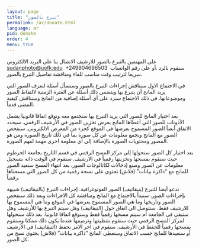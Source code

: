 ```yaml
---
layout: page
title: "تبرع بالصور"
permalink: /ar/donate.html
language: ar
pid: donate
order: 4
menu: true
---
```

على المهتمين بالتبرع بالصور للارشيف الاتصال بنا على البريد الالكتروني sudanphoto@uofk.edu ‬ أو على رقم الواتساب ‏‪+249904696503  ‬. سنقوم بالرد سريعا لترتيب وقت مناسب للقاء ومناقشة تفاصيل التبرع بالصور.

في الاجتماع الاول سنناقش إجراءات التبرع بالصور وسنسأل أسئلة لنعرف الصور التي يريد المانح أن يتبرع بها ويتضمن ذلك أسئلة عن الفترة الزمنية لالتقاط الصور وموضوعاتها. في ذلك الاجتماع
سنرد على أي أسئلة إضافية من المانح وسنناقش كيفية المضى قدماً.

بعد اختيار المانح للصور التي يريد التبرع بها سنجتمع معه ونوقع اتفاقا قانونيا يشمل الأذونات للصور التي أعطاها المانح بغرض تخزين الصور في الأرشيف الرقمي. سيحدد الاتفاق أيضاً الصور المسموح بعرضها في الموقع كجزء من المعرض الالكتروني. سنفحص الصور مع المانح ونجمع معلومات عن كل صورة بما في ذلك تاريخ الصورة ومن هو المصور ومحتويات الصورة بالإضافة إلى أي معلومة اخرى مهمة لفهم الصورة.

بعد اختيار كل الصور سنحولها إلى مركز المسح الرقمي في قسم التاريخ بجامعة الخرطوم حيث سنقوم بمسحها وتخزينها رقمياً في الارشيف. سنقوم في الوقت ذاته بتسجيل معلومات عن الصور وصنع إدخالات لكاتالوجات الصور. بعد انتهاء المسح سنعيد الصور للمانح مع “ذاكرة بيانات” (فلاش) تحتوي على نسخة رقمية من كل الصور التي مسحناها رقمياً.

ندعو أيضا للتبرع (بنيقاتيف) الصور الفوتوغرافية. إجراءات التبرع (بالنيقاتيف) شبيهة بإجراءات الصور. سنبدأ بالاجتماع مع المانح ومناقشة كل الاجراءات وبعد ذلك سنفحص الصور وتاريخها وما هي الصور المسموح بعرضها في الموقع وما هي المسموح بها للارشيف فقط. سنتوصل الى اتفاق حول (النيقاتيف) وهل سيتم التبرع بها للأرشيف وهل ستبقي في الجامعة أم سيتم مسحها رقمياً فقط وسنوقع اتفاقا قانونيا. بعد ذلك سنحولها لمركز المسح الرقمي حيث سنقوم بتنظيفها وترميمها عندما يكون ذلك ممكنا وسنقوم بمسحها رقمياً للحفظ في الأرشيف. سنقوم في اخر الامر بحفظ (النيقاتيف) في الأرشيف أو سنعيدها للمانح حسب الاتفاق وسنعطي المانح “ذاكرة بيانات” (فلاش) يحتوي نسخ من كل الصور.
